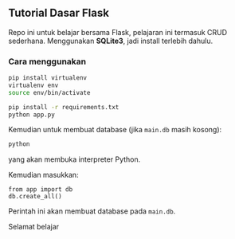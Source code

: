 ## Tutorial Dasar Flask

Repo ini untuk belajar bersama Flask, pelajaran ini termasuk CRUD sederhana.
Menggunakan **SQLite3**, jadi install terlebih dahulu.

### Cara menggunakan

```bash
pip install virtualenv
virtualenv env
source env/bin/activate

pip install -r requirements.txt
python app.py
```

Kemudian untuk membuat database (jika `main.db` masih kosong):

```bash
python
```

yang akan membuka interpreter Python.

Kemudian masukkan:

```pyhton
from app import db
db.create_all()
```

Perintah ini akan membuat database pada `main.db`.

Selamat belajar